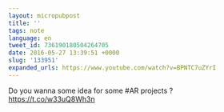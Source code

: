 ```yaml
---
layout: micropubpost
title: ''
tags: note
language: en
tweet_id: 736190180504264705
date: 2016-05-27 13:39:51 +0000
slug: '133951'
expanded_urls: https://www.youtube.com/watch?v=BPNTC7uZYrI
---
```

Do you wanna some idea for some #AR projects ? https://t.co/w33uQ8Wh3n
